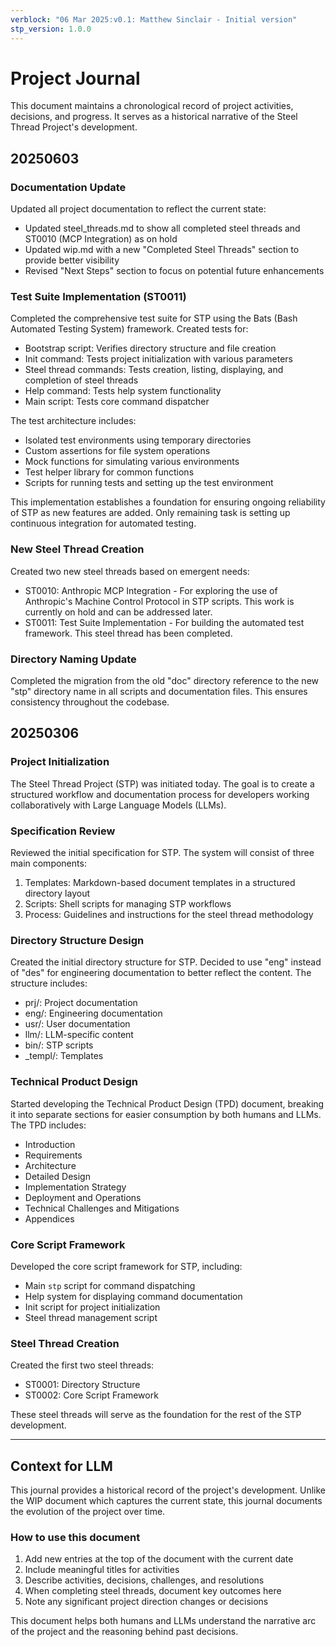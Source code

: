 ```yaml
---
verblock: "06 Mar 2025:v0.1: Matthew Sinclair - Initial version"
stp_version: 1.0.0
---
```

# Project Journal

This document maintains a chronological record of project activities, decisions, and progress. It serves as a historical narrative of the Steel Thread Project's development.

## 20250603

### Documentation Update

Updated all project documentation to reflect the current state:
- Updated steel_threads.md to show all completed steel threads and ST0010 (MCP Integration) as on hold
- Updated wip.md with a new "Completed Steel Threads" section to provide better visibility 
- Revised "Next Steps" section to focus on potential future enhancements

### Test Suite Implementation (ST0011)

Completed the comprehensive test suite for STP using the Bats (Bash Automated Testing System) framework. Created tests for:

- Bootstrap script: Verifies directory structure and file creation
- Init command: Tests project initialization with various parameters
- Steel thread commands: Tests creation, listing, displaying, and completion of steel threads
- Help command: Tests help system functionality
- Main script: Tests core command dispatcher

The test architecture includes:

- Isolated test environments using temporary directories
- Custom assertions for file system operations
- Mock functions for simulating various environments
- Test helper library for common functions
- Scripts for running tests and setting up the test environment

This implementation establishes a foundation for ensuring ongoing reliability of STP as new features are added. Only remaining task is setting up continuous integration for automated testing.

### New Steel Thread Creation

Created two new steel threads based on emergent needs:

- ST0010: Anthropic MCP Integration - For exploring the use of Anthropic's Machine Control Protocol in STP scripts. This work is currently on hold and can be addressed later.
- ST0011: Test Suite Implementation - For building the automated test framework. This steel thread has been completed.

### Directory Naming Update

Completed the migration from the old "doc" directory reference to the new "stp" directory name in all scripts and documentation files. This ensures consistency throughout the codebase.

## 20250306

### Project Initialization

The Steel Thread Project (STP) was initiated today. The goal is to create a structured workflow and documentation process for developers working collaboratively with Large Language Models (LLMs).

### Specification Review

Reviewed the initial specification for STP. The system will consist of three main components:

1. Templates: Markdown-based document templates in a structured directory layout
2. Scripts: Shell scripts for managing STP workflows
3. Process: Guidelines and instructions for the steel thread methodology

### Directory Structure Design

Created the initial directory structure for STP. Decided to use "eng" instead of "des" for engineering documentation to better reflect the content. The structure includes:

- prj/: Project documentation
- eng/: Engineering documentation
- usr/: User documentation
- llm/: LLM-specific content
- bin/: STP scripts
- _templ/: Templates

### Technical Product Design

Started developing the Technical Product Design (TPD) document, breaking it into separate sections for easier consumption by both humans and LLMs. The TPD includes:

- Introduction
- Requirements
- Architecture
- Detailed Design
- Implementation Strategy
- Deployment and Operations
- Technical Challenges and Mitigations
- Appendices

### Core Script Framework

Developed the core script framework for STP, including:

- Main `stp` script for command dispatching
- Help system for displaying command documentation
- Init script for project initialization
- Steel thread management script

### Steel Thread Creation

Created the first two steel threads:

- ST0001: Directory Structure
- ST0002: Core Script Framework

These steel threads will serve as the foundation for the rest of the STP development.

---

## Context for LLM

This journal provides a historical record of the project's development. Unlike the WIP document which captures the current state, this journal documents the evolution of the project over time.

### How to use this document

1. Add new entries at the top of the document with the current date
2. Include meaningful titles for activities
3. Describe activities, decisions, challenges, and resolutions
4. When completing steel threads, document key outcomes here
5. Note any significant project direction changes or decisions

This document helps both humans and LLMs understand the narrative arc of the project and the reasoning behind past decisions.
